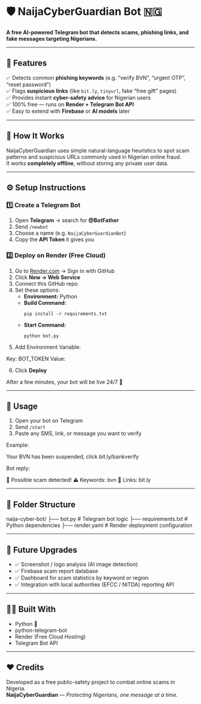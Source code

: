 # 🛡️ NaijaCyberGuardian Bot 🇳🇬

**A free AI-powered Telegram bot that detects scams, phishing links, and fake messages targeting Nigerians.**

---

## 🚀 Features
✅ Detects common **phishing keywords** (e.g. “verify BVN”, “urgent OTP”, “reset password”)  
✅ Flags **suspicious links** (like `bit.ly`, `tinyurl`, fake “free gift” pages)  
✅ Provides instant **cyber-safety advice** for Nigerian users  
✅ 100% free — runs on **Render + Telegram Bot API**  
✅ Easy to extend with **Firebase** or **AI models** later  

---

## 🧠 How It Works
NaijaCyberGuardian uses simple natural-language heuristics to spot scam patterns and suspicious URLs commonly used in Nigerian online fraud.  
It works **completely offline**, without storing any private user data.

---

## ⚙️ Setup Instructions

### 1️⃣ Create a Telegram Bot
1. Open **Telegram** → search for **@BotFather**
2. Send `/newbot`
3. Choose a name (e.g. `NaijaCyberGuardianBot`)
4. Copy the **API Token** it gives you

### 2️⃣ Deploy on Render (Free Cloud)
1. Go to [Render.com](https://render.com) → Sign in with GitHub  
2. Click **New → Web Service**  
3. Connect this GitHub repo  
4. Set these options:
   - **Environment:** Python  
   - **Build Command:**  
     ```
     pip install -r requirements.txt
     ```
   - **Start Command:**  
     ```
     python bot.py
     ```
5. Add Environment Variable:


Key: BOT_TOKEN
Value: <your Telegram token>

6. Click **Deploy**

After a few minutes, your bot will be live 24/7 🚀  

---

## 💬 Usage
1. Open your bot on Telegram  
2. Send `/start`  
3. Paste any SMS, link, or message you want to verify  

Example:


Your BVN has been suspended, click bit.ly/bankverify


Bot reply:


🚨 Possible scam detected!
⚠️ Keywords: bvn
🔗 Links: bit.ly


---

## 🧩 Folder Structure


naija-cyber-bot/
├── bot.py # Telegram bot logic
├── requirements.txt # Python dependencies
├── render.yaml # Render deployment configuration


---

## 🧰 Future Upgrades
- ✅ Screenshot / logo analysis (AI image detection)
- ✅ Firebase scam report database
- ✅ Dashboard for scam statistics by keyword or region
- ✅ Integration with local authorities (EFCC / NITDA) reporting API

---

## 👨‍💻 Built With
- Python 🐍  
- python-telegram-bot  
- Render (Free Cloud Hosting)  
- Telegram Bot API  

---

## ❤️ Credits
Developed as a free public-safety project to combat online scams in Nigeria.  
**NaijaCyberGuardian** — *Protecting Nigerians, one message at a time.*
